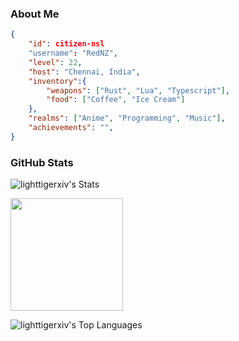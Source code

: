 ### About Me

```json
{
    "id": citizen-nsl
    "username": "RedNZ",
    "level": 22,
    "host": "Chennai, India",
    "inventory":{
        "weapons": ["Rust", "Lua", "Typescript"],
        "food": ["Coffee", "Ice Cream"]
    },
    "realms": ["Anime", "Programming", "Music"],
    "achievements": "",
}
```

### GitHub Stats
<div>
    
![lighttigerxiv's Stats](https://github-readme-stats.vercel.app/api?username=citizen-nsl&theme=dracula&show_icons=true&hide_border=true&count_private=true)
</div>
<img height="180em" src="http://github-profile-summary-cards.vercel.app/api/cards/profile-details?username=citizen-nsl&theme=tokyonight"/>
<div>
    
![lighttigerxiv's Top Languages](https://github-readme-stats.vercel.app/api/top-langs/?username=citizen-nsl&theme=dracula&show_icons=true&hide_border=true&layout=compact)
</div>
